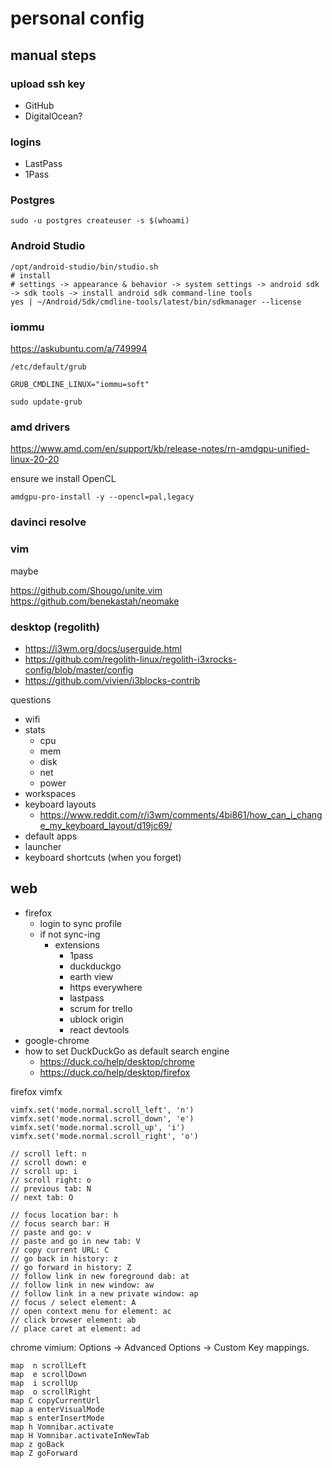 # personal config

## manual steps

### upload ssh key

- GitHub
- DigitalOcean?

### logins

- LastPass
- 1Pass

### Postgres

```
sudo -u postgres createuser -s $(whoami)
```

### Android Studio

```shell
/opt/android-studio/bin/studio.sh
# install
# settings -> appearance & behavior -> system settings -> android sdk -> sdk tools -> install android sdk command-line tools
yes | ~/Android/Sdk/cmdline-tools/latest/bin/sdkmanager --license
```

### iommu

https://askubuntu.com/a/749994

`/etc/default/grub`

```
GRUB_CMDLINE_LINUX="iommu=soft"
```

```
sudo update-grub
```

### amd drivers

https://www.amd.com/en/support/kb/release-notes/rn-amdgpu-unified-linux-20-20

ensure we install OpenCL

```
amdgpu-pro-install -y --opencl=pal,legacy
```

### davinci resolve

### vim

maybe

https://github.com/Shougo/unite.vim
https://github.com/benekastah/neomake

### desktop (regolith)

- https://i3wm.org/docs/userguide.html
- https://github.com/regolith-linux/regolith-i3xrocks-config/blob/master/config
- https://github.com/vivien/i3blocks-contrib

questions

- wifi
- stats
  - cpu
  - mem
  - disk
  - net
  - power
- workspaces
- keyboard layouts
  - https://www.reddit.com/r/i3wm/comments/4bi861/how_can_i_change_my_keyboard_layout/d19jc69/
- default apps
- launcher
- keyboard shortcuts (when you forget)

## web

- firefox
  - login to sync profile
  - if not sync-ing
    - extensions
      - 1pass
      - duckduckgo
      - earth view
      - https everywhere
      - lastpass
      - scrum for trello
      - ublock origin
      - react devtools
- google-chrome
- how to set DuckDuckGo as default search engine
  - https://duck.co/help/desktop/chrome
  - https://duck.co/help/desktop/firefox

firefox vimfx

```
vimfx.set('mode.normal.scroll_left', 'n')
vimfx.set('mode.normal.scroll_down', 'e')
vimfx.set('mode.normal.scroll_up', 'i')
vimfx.set('mode.normal.scroll_right', 'o')

// scroll left: n
// scroll down: e
// scroll up: i
// scroll right: o
// previous tab: N
// next tab: O

// focus location bar: h
// focus search bar: H
// paste and go: v
// paste and go in new tab: V
// copy current URL: C
// go back in history: z
// go forward in history: Z
// follow link in new foreground dab: at
// follow link in new window: aw
// follow link in a new private window: ap
// focus / select element: A
// open context menu for element: ac
// click browser element: ab
// place caret at element: ad
```

chrome vimium: Options -> Advanced Options -> Custom Key mappings.

```
map  n scrollLeft
map  e scrollDown
map  i scrollUp
map  o scrollRight
map C copyCurrentUrl
map a enterVisualMode
map s enterInsertMode
map h Vomnibar.activate
map H Vomnibar.activateInNewTab
map z goBack
map Z goForward
```
